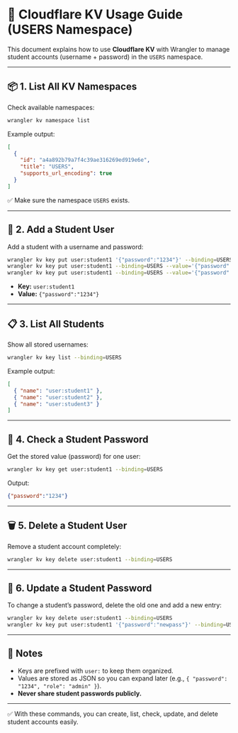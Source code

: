 # 🔑 Cloudflare KV Usage Guide (USERS Namespace)

This document explains how to use **Cloudflare KV** with Wrangler to manage student accounts (username + password) in the `USERS` namespace.

---

## 📦 1. List All KV Namespaces

Check available namespaces:

```sh
wrangler kv namespace list
```

Example output:

```json
[
  {
    "id": "a4a892b79a7f4c39ae316269ed919e6e",
    "title": "USERS",
    "supports_url_encoding": true
  }
]
```

✅ Make sure the namespace `USERS` exists.

---

## 👤 2. Add a Student User

Add a student with a username and password:

```sh
wrangler kv key put user:student1 '{"password":"1234"}' --binding=USERS
wrangler kv key put user:student1 --binding=USERS --value='{"password":"1234"}'
wrangler kv key put user:student1 --binding=USERS --value='{"password":"1234"}' --remote
```

* **Key:** `user:student1`
* **Value:** `{"password":"1234"}`

---

## 📋 3. List All Students

Show all stored usernames:

```sh
wrangler kv key list --binding=USERS
```

Example output:

```json
[
  { "name": "user:student1" },
  { "name": "user:student2" },
  { "name": "user:student3" }
]
```

---

## 🔎 4. Check a Student Password

Get the stored value (password) for one user:

```sh
wrangler kv key get user:student1 --binding=USERS
```

Output:

```json
{"password":"1234"}
```

---

## 🗑️ 5. Delete a Student User

Remove a student account completely:

```sh
wrangler kv key delete user:student1 --binding=USERS
```

---

## 🔄 6. Update a Student Password

To change a student’s password, delete the old one and add a new entry:

```sh
wrangler kv key delete user:student1 --binding=USERS
wrangler kv key put user:student1 '{"password":"newpass"}' --binding=USERS
```

---

## 📌 Notes

* Keys are prefixed with `user:` to keep them organized.
* Values are stored as JSON so you can expand later (e.g., `{ "password": "1234", "role": "admin" }`).
* **Never share student passwords publicly.**

---

✅ With these commands, you can create, list, check, update, and delete student accounts easily.
